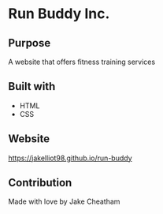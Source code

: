 # Run Buddy Inc.

## Purpose
A website that offers fitness training services

## Built with
* HTML
* CSS

## Website
https://jakelliot98.github.io/run-buddy

## Contribution
Made with love by Jake Cheatham
